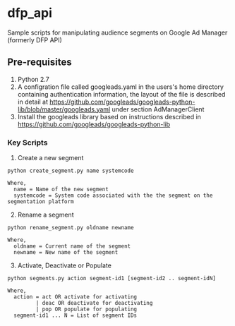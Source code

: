 # dfp_api
Sample scripts for manipulating audience segments on Google Ad Manager (formerly DFP API)

## Pre-requisites
1. Python 2.7
2. A configration file called googleads.yaml in the users's home directory containing authentication information, the layout of the file is described in detail at https://github.com/googleads/googleads-python-lib/blob/master/googleads.yaml under section AdManagerClient
3. Install the googleads library based on instructions described in https://github.com/googleads/googleads-python-lib

### Key Scripts

1. Create a new segment

```
python create_segment.py name systemcode

Where, 
  name = Name of the new segment
  systemcode = System code associated with the the segment on the segmentation platform
```

2. Rename a segment

```
python rename_segment.py oldname newname

Where, 
  oldname = Current name of the segment
  newname = New name of the segment
```

3. Activate, Deactivate or Populate

```
python segments.py action segment-id1 [segment-id2 .. segment-idN]

Where, 
  action = act OR activate for activating
         | deac OR deactivate for deactivating
         | pop OR populate for populating           
  segment-id1 ... N = List of segment IDs
```


